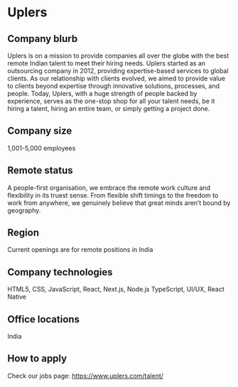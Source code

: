 # Uplers

## Company blurb

Uplers is on a mission to provide companies all over the globe with the best remote Indian talent to meet their hiring needs.
Uplers started as an outsourcing company in 2012, providing expertise-based services to global clients. As our relationship with clients evolved, we aimed to provide value to clients beyond expertise through innovative solutions, processes, and people.
Today, Uplers, with a huge strength of people backed by experience, serves as the one-stop shop for all your talent needs, be it hiring a talent, hiring an entire team, or simply getting a project done.

## Company size

1,001-5,000 employees

## Remote status

A people-first organisation, we embrace the remote work culture and flexibility in its truest sense. From flexible shift timings to the freedom to work from anywhere, we genuinely believe that great minds aren’t bound by geography.

## Region

Current openings are for remote positions in India

## Company technologies

HTML5, CSS, JavaScript, React, Next.js, Node.js TypeScript, UI/UX, React Native

## Office locations

India

## How to apply

Check our jobs page: https://www.uplers.com/talent/
